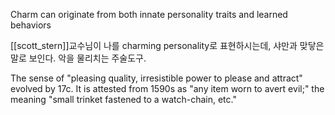 Charm can originate from both innate personality traits and learned behaviors

[[scott_stern]]교수님이 나를 charming personality로 표현하시는데, 샤만과 맞닿은 말로 보인다. 악을 물리치는 주술도구.

The sense of "pleasing quality, irresistible power to please and attract" evolved by 17c. It is attested from 1590s as "any item worn to avert evil;" the meaning "small trinket fastened to a watch-chain, etc."

  